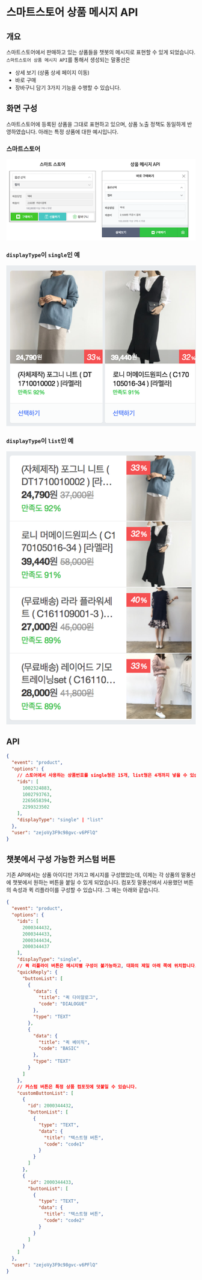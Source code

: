 # 스마트스토어 상품 메시지 API 
## 개요 
스마트스토어에서 판매하고 있는 상품들을 챗봇의 메시지로 표현할 수 있게 되었습니다.
`스마트스토어 상품 메시지 API`를 통해서 생성되는 말풍선은
* 상세 보기 (상품 상세 페이지 이동)
* 바로 구매
* 장바구니 담기
3가지 기능을 수행할 수 있습니다.
## 화면 구성
스마트스토어에 등록된 상품을 그대로 표현하고 있으며, 상품 노출 정책도 동일하게 반영하였습니다.
아래는 특정 상품에 대한 예시입니다. 
### 스마트스토어
![buying_ui](/images/buying_ui_both_c.png)
### `displayType`이 `single`인 예
![single](/images/product_message_api_single_type.png)
### `displayType`이 `list`인 예
![list](/images/product_message_api_list_type.png)
## API
```json
{
  "event": "product",
  "options": {
    // 스토어에서 사용하는 상품번호를 single형은 15개, list형은 4개까지 넣을 수 있습니다.
    "ids": [
      1002324883,
      1002793763,
      2265658394,
      2299323502
    ],
    "displayType": "single" | "list"
  },
  "user": "zejoVy3F9c98gvc-v6PFlQ"
}
```
## 챗봇에서 구성 가능한 커스텀 버튼
기존 API에서는 상품 아이디만 가지고 메시지를 구성했었는데, 이제는 각 상품의 말풍선에 챗봇에서 원하는 버튼을 붙일 수 있게 되었습니다.
컴포짓 말풍선에서 사용했던 버튼의 속성과 퀵 리플라이를 구성할 수 있습니다.
그 예는 아래와 같습니다.
```json
{
  "event": "product",
  "options": {
    "ids": [
      2000344432,
      2000344433,
      2000344434,
      2000344437
    ],
    "displayType": "single",
    // 퀵 리플라이 버튼은 메시지별 구성이 불가능하고, 대화의 제일 아래 쪽에 위치합니다. 기존 퀵 리플라이 버튼과 동일한 기능입니다.
    "quickReply": {
      "buttonList": [
        {
          "data": {
            "title": "퀵 다이알로그",
            "code": "DIALOGUE"
          },
          "type": "TEXT"
        },
        {
          "data": {
            "title": "퀵 베이직",
            "code": "BASIC"
          },
          "type": "TEXT"
        }
      ]
    },
    // 커스텀 버튼은 특정 상품 컴포짓에 덧붙일 수 있습니다.
    "customButtonList": [
      {
        "id": 2000344432,
        "buttonList": [
          {
            "type": "TEXT",
            "data": {
              "title": "텍스트형 버튼",
              "code": "code1"
            }
          }
        ]
      },
      {
        "id": 2000344433,
        "buttonList": [
          {
            "type": "TEXT",
            "data": {
              "title": "텍스트형 버튼",
              "code": "code2"
            }
          }
        ]
      }
    ]
  },
  "user": "zejoVy3F9c98gvc-v6PFlQ"
}
```

